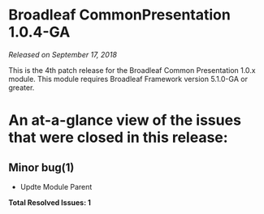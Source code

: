 # Broadleaf CommonPresentation 1.0.4-GA

_Released on September 17, 2018_

This is the 4th patch release for the Broadleaf Common Presentation 1.0.x module.  This module requires Broadleaf Framework version 5.1.0-GA or greater.

# An at-a-glance view of the issues that were closed in this release:

## Minor bug(1)
- Updte Module Parent

**Total Resolved Issues: 1**
